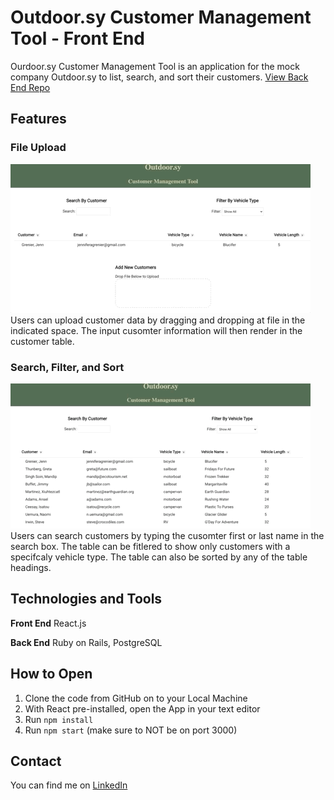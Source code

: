 # Outdoor.sy Customer Management Tool - Front End
Ourdoor.sy Customer Management Tool is an application for the mock company Outdoor.sy to list, search, and sort their customers. 
[View Back End Repo](https://github.com/JAGrenier/Outdoor.sy_Back_End)

## Features
### File Upload
![UploadFeature](./ReadMeGifs/UploadFeature.gif)
<br>
Users can upload customer data by dragging and dropping at file in the indicated space. The input cusomter information will then render in the customer table. 
<br>
### Search, Filter, and Sort 
![SortFilter](./ReadMeGifs/SortFilter.gif) 
<br>
Users can search customers by typing the cusomter first or last name in the search box. The table can be fitlered to show only customers with a specifcaly vehicle type. The table can also be sorted by any of the table headings.  

## Technologies and Tools
**Front End** React.js

**Back End** Ruby on Rails, PostgreSQL

## How to Open 
1. Clone the code from GitHub on to your Local Machine 
2. With React pre-installed, open the App in your text editor 
3. Run `npm install`
4. Run `npm start` (make sure to NOT be on port 3000)

## Contact
You can find me on [LinkedIn](https://www.linkedin.com/in/jagrenier/)

